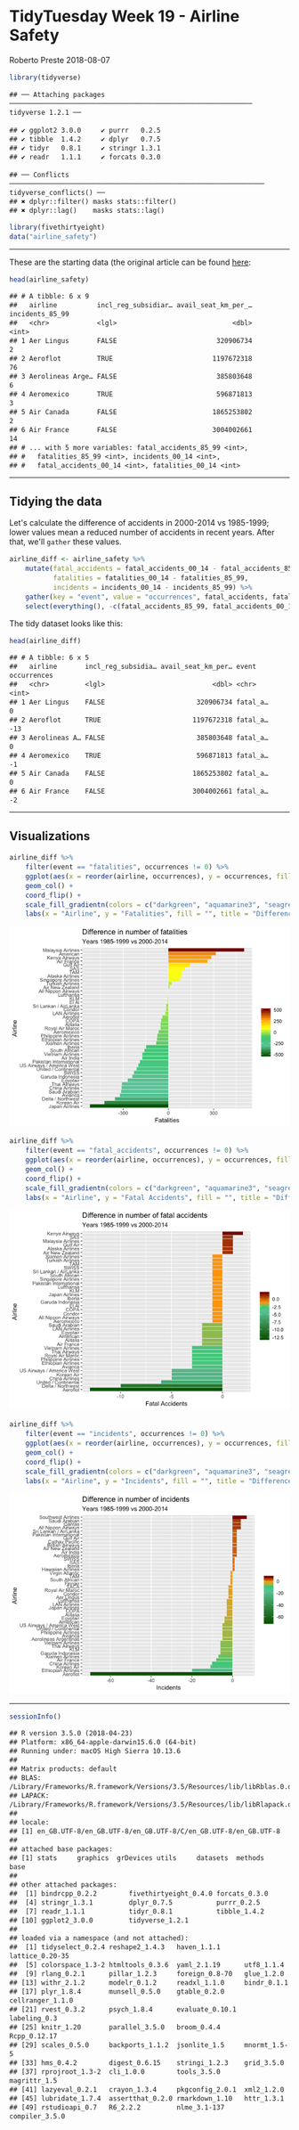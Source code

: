 TidyTuesday Week 19 - Airline Safety
================
Roberto Preste
2018-08-07

``` r
library(tidyverse)
```

    ## ── Attaching packages ───────────────────────────────────────────────────────────── tidyverse 1.2.1 ──

    ## ✔ ggplot2 3.0.0     ✔ purrr   0.2.5
    ## ✔ tibble  1.4.2     ✔ dplyr   0.7.5
    ## ✔ tidyr   0.8.1     ✔ stringr 1.3.1
    ## ✔ readr   1.1.1     ✔ forcats 0.3.0

    ## ── Conflicts ──────────────────────────────────────────────────────────────── tidyverse_conflicts() ──
    ## ✖ dplyr::filter() masks stats::filter()
    ## ✖ dplyr::lag()    masks stats::lag()

``` r
library(fivethirtyeight)
data("airline_safety")
```

------------------------------------------------------------------------

These are the starting data (the original article can be found [here](https://fivethirtyeight.com/features/should-travelers-avoid-flying-airlines-that-have-had-crashes-in-the-past/):

``` r
head(airline_safety)
```

    ## # A tibble: 6 x 9
    ##   airline          incl_reg_subsidiar… avail_seat_km_per_… incidents_85_99
    ##   <chr>            <lgl>                             <dbl>           <int>
    ## 1 Aer Lingus       FALSE                         320906734               2
    ## 2 Aeroflot         TRUE                         1197672318              76
    ## 3 Aerolineas Arge… FALSE                         385803648               6
    ## 4 Aeromexico       TRUE                          596871813               3
    ## 5 Air Canada       FALSE                        1865253802               2
    ## 6 Air France       FALSE                        3004002661              14
    ## # ... with 5 more variables: fatal_accidents_85_99 <int>,
    ## #   fatalities_85_99 <int>, incidents_00_14 <int>,
    ## #   fatal_accidents_00_14 <int>, fatalities_00_14 <int>

------------------------------------------------------------------------

Tidying the data
----------------

Let's calculate the difference of accidents in 2000-2014 vs 1985-1999; lower values mean a reduced number of accidents in recent years. After that, we'll `gather` these values.

``` r
airline_diff <- airline_safety %>% 
    mutate(fatal_accidents = fatal_accidents_00_14 - fatal_accidents_85_99, 
           fatalities = fatalities_00_14 - fatalities_85_99, 
           incidents = incidents_00_14 - incidents_85_99) %>% 
    gather(key = "event", value = "occurrences", fatal_accidents, fatalities, incidents) %>% 
    select(everything(), -c(fatal_accidents_85_99, fatal_accidents_00_14, fatalities_85_99, fatalities_00_14, incidents_85_99, incidents_00_14))
```

The tidy dataset looks like this:

``` r
head(airline_diff)
```

    ## # A tibble: 6 x 5
    ##   airline       incl_reg_subsidia… avail_seat_km_per… event    occurrences
    ##   <chr>         <lgl>                           <dbl> <chr>          <int>
    ## 1 Aer Lingus    FALSE                       320906734 fatal_a…           0
    ## 2 Aeroflot      TRUE                       1197672318 fatal_a…         -13
    ## 3 Aerolineas A… FALSE                       385803648 fatal_a…           0
    ## 4 Aeromexico    TRUE                        596871813 fatal_a…          -1
    ## 5 Air Canada    FALSE                      1865253802 fatal_a…           0
    ## 6 Air France    FALSE                      3004002661 fatal_a…          -2

------------------------------------------------------------------------

Visualizations
--------------

``` r
airline_diff %>% 
    filter(event == "fatalities", occurrences != 0) %>% 
    ggplot(aes(x = reorder(airline, occurrences), y = occurrences, fill = occurrences)) + 
    geom_col() + 
    coord_flip() + 
    scale_fill_gradientn(colors = c("darkgreen", "aquamarine3", "seagreen3", "yellow", "orange", "darkred")) +
    labs(x = "Airline", y = "Fatalities", fill = "", title = "Difference in number of fatalities", subtitle = "Years 1985-1999 vs 2000-2014")
```

![](Week_19_files/figure-markdown_github/unnamed-chunk-5-1.png)

``` r
airline_diff %>% 
    filter(event == "fatal_accidents", occurrences != 0) %>% 
    ggplot(aes(x = reorder(airline, occurrences), y = occurrences, fill = occurrences)) + 
    geom_col() + 
    coord_flip() +
    scale_fill_gradientn(colors = c("darkgreen", "aquamarine3", "seagreen3", "orange", "darkred"), values = c(0, 0.6, 0.7, 0.8, 1)) + 
    labs(x = "Airline", y = "Fatal Accidents", fill = "", title = "Difference in number of fatal accidents", subtitle = "Years 1985-1999 vs 2000-2014")
```

![](Week_19_files/figure-markdown_github/unnamed-chunk-6-1.png)

``` r
airline_diff %>% 
    filter(event == "incidents", occurrences != 0) %>% 
    ggplot(aes(x = reorder(airline, occurrences), y = occurrences, fill = occurrences)) + 
    geom_col() + 
    coord_flip() +
    scale_fill_gradientn(colors = c("darkgreen", "aquamarine3", "seagreen3", "orange", "darkred"), values = c(0, 0.7, 0.8, 0.9, 1)) + 
    labs(x = "Airline", y = "Incidents", fill = "", title = "Difference in number of incidents", subtitle = "Years 1985-1999 vs 2000-2014")
```

![](Week_19_files/figure-markdown_github/unnamed-chunk-7-1.png)

------------------------------------------------------------------------

``` r
sessionInfo()
```

    ## R version 3.5.0 (2018-04-23)
    ## Platform: x86_64-apple-darwin15.6.0 (64-bit)
    ## Running under: macOS High Sierra 10.13.6
    ## 
    ## Matrix products: default
    ## BLAS: /Library/Frameworks/R.framework/Versions/3.5/Resources/lib/libRblas.0.dylib
    ## LAPACK: /Library/Frameworks/R.framework/Versions/3.5/Resources/lib/libRlapack.dylib
    ## 
    ## locale:
    ## [1] en_GB.UTF-8/en_GB.UTF-8/en_GB.UTF-8/C/en_GB.UTF-8/en_GB.UTF-8
    ## 
    ## attached base packages:
    ## [1] stats     graphics  grDevices utils     datasets  methods   base     
    ## 
    ## other attached packages:
    ##  [1] bindrcpp_0.2.2        fivethirtyeight_0.4.0 forcats_0.3.0        
    ##  [4] stringr_1.3.1         dplyr_0.7.5           purrr_0.2.5          
    ##  [7] readr_1.1.1           tidyr_0.8.1           tibble_1.4.2         
    ## [10] ggplot2_3.0.0         tidyverse_1.2.1      
    ## 
    ## loaded via a namespace (and not attached):
    ##  [1] tidyselect_0.2.4 reshape2_1.4.3   haven_1.1.1      lattice_0.20-35 
    ##  [5] colorspace_1.3-2 htmltools_0.3.6  yaml_2.1.19      utf8_1.1.4      
    ##  [9] rlang_0.2.1      pillar_1.2.3     foreign_0.8-70   glue_1.2.0      
    ## [13] withr_2.1.2      modelr_0.1.2     readxl_1.1.0     bindr_0.1.1     
    ## [17] plyr_1.8.4       munsell_0.5.0    gtable_0.2.0     cellranger_1.1.0
    ## [21] rvest_0.3.2      psych_1.8.4      evaluate_0.10.1  labeling_0.3    
    ## [25] knitr_1.20       parallel_3.5.0   broom_0.4.4      Rcpp_0.12.17    
    ## [29] scales_0.5.0     backports_1.1.2  jsonlite_1.5     mnormt_1.5-5    
    ## [33] hms_0.4.2        digest_0.6.15    stringi_1.2.3    grid_3.5.0      
    ## [37] rprojroot_1.3-2  cli_1.0.0        tools_3.5.0      magrittr_1.5    
    ## [41] lazyeval_0.2.1   crayon_1.3.4     pkgconfig_2.0.1  xml2_1.2.0      
    ## [45] lubridate_1.7.4  assertthat_0.2.0 rmarkdown_1.10   httr_1.3.1      
    ## [49] rstudioapi_0.7   R6_2.2.2         nlme_3.1-137     compiler_3.5.0
